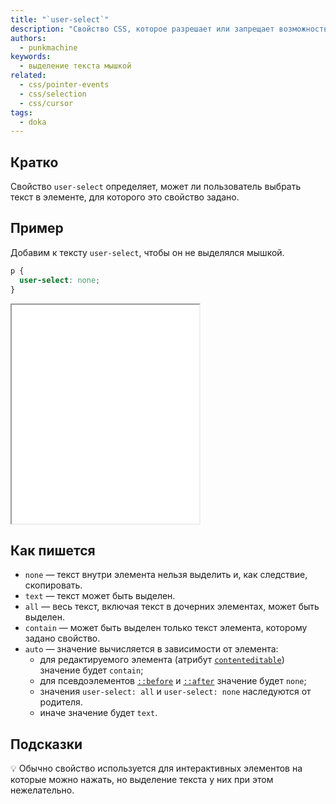 ```yaml
---
title: "`user-select`"
description: "Свойство CSS, которое разрешает или запрещает возможность выбора текста."
authors:
  - punkmachine
keywords:
  - выделение текста мышкой
related:
  - css/pointer-events
  - css/selection
  - css/cursor
tags:
  - doka
---
```


## Кратко

Свойство `user-select` определяет, может ли пользователь выбрать текст в элементе, для которого это свойство задано.

## Пример

Добавим к тексту `user-select`, чтобы он не выделялся мышкой.

```css
p {
  user-select: none;
}
```

<iframe title="Свойство user-select" src="demos/user-select/" height="350"></iframe>

## Как пишется

- `none` — текст внутри элемента нельзя выделить и, как следствие, скопировать.
- `text` — текст может быть выделен.
- `all` — весь текст, включая текст в дочерних элементах, может быть выделен.
- `contain` — может быть выделен только текст элемента, которому задано свойство.
- `auto` — значение вычисляется в зависимости от элемента:
  - для редактируемого элемента (атрибут [`contenteditable`](/html/global-attrs/#contenteditable)) значение будет `contain`;
  - для псевдоэлементов [`::before`](/css/before/) и [`::after`](/css/after/) значение будет `none`;
  - значения `user-select: all` и `user-select: none` наследуются от родителя.
  - иначе значение будет `text`.

## Подсказки

💡 Обычно свойство используется для интерактивных элементов на которые можно нажать, но выделение текста у них при этом нежелательно.
